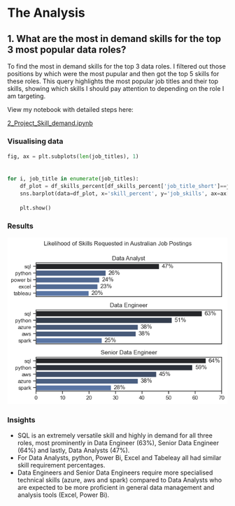 # The Analysis

## 1. What are the most in demand skills for the top 3 most popular data roles?

To find the most in demand skills for the top 3 data roles. I filtered out those positions by which were the most pupular and then got the top 5 skills for these roles. This query highlights the most popular job titles and their top skills, showing which skills I should pay attention to depending on the role I am targeting.

View my notebook with detailed steps here:

[2_Project_Skill_demand.ipynb](Portfolio_project\2_Project_Skill_demand.ipynb)

### Visualising data

```python 
fig, ax = plt.subplots(len(job_titles), 1)


for i, job_title in enumerate(job_titles):
    df_plot = df_skills_percent[df_skills_percent['job_title_short']==job_title].head(5)
    sns.barplot(data=df_plot, x='skill_percent', y='job_skills', ax=ax[i], hue='skill_count', palette='dark:b_r', dodge=False, legend=False)

    plt.show()

```

### Results

![Visualisations of Top Job Skills - Data Analyst, Data Engineer, Senior Data Engineer](Portfolio_project\Jobskillsdemand.png)

### Insights

- SQL is an extremely versatile skill and highly in demand for all three roles, most prominently in Data Engineer (63%), Senior Data Engineer (64%) and lastly, Data Analysts (47%). 
- For Data Analysts, python, Power Bi, Excel and Tabeleay all had similar skill requirement percentages.
- Data Engineers and Senior Data Engineers require more specialised technical skills (azure, aws and spark) compared to Data Analysts who are expected to be more proficient in general data management and analysis tools (Excel, Power Bi).